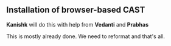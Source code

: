 ## Installation of browser-based CAST

**Kanishk** will do this with help from **Vedanti** and **Prabhas**

This is mostly already done. We need to reformat and that's all.
